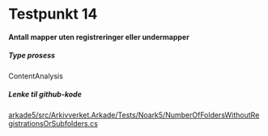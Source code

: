 # Testpunkt 14
#### Antall mapper uten registreringer eller undermapper

<Beskrivelse/>

##### Type prosess
ContentAnalysis

##### Lenke til github-kode
[arkade5/src/Arkivverket.Arkade/Tests/Noark5/NumberOfFoldersWithoutRegistrationsOrSubfolders.cs](https://github.com/arkivverket/arkade5/blob/master/src/Arkivverket.Arkade/Tests/Noark5/NumberOfFoldersWithoutRegistrationsOrSubfolders.cs)